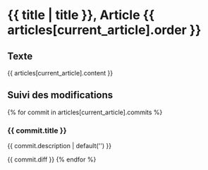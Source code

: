 # <i class="fa fa-bookmark-o"></i> {{ title | title }}, Article {{ articles[current_article].order }}

## <i class="fa fa-file-text-o"></i> Texte

{{ articles[current_article].content }}

## <i class="fa fa-pencil-square-o"></i> Suivi des modifications

{% for commit in articles[current_article].commits %}
### {{ commit.title }}

{{ commit.description | default('') }}

{{ commit.diff }}
{% endfor %}
